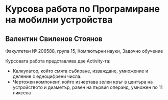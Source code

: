 # Курсова работа по Програмиране на мобилни устройства
## Валентин Свиленов Стоянов
Факултетен № 206588, група 15, Компютърни науки, Задочно обучение

Курсовата работа представлява две Activity-та:
- Калкулатор, който смята събиране, изваждане, умножение и деление с едноцифрени числа.
- Чертожен компонент, който изчертава зелен кръг в центъра на устройството и диаметър, равен на първия операнд, умножен по 11 пиксела
